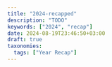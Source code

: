 ```yaml
---
title: "2024-recapped"
description: "TODO"
keywords: ["2024", "recap"]
date: 2024-08-19T23:46:50+03:00
draft: true
taxonomies:
  tags: ["Year Recap"]
---
```


<!-- TODO: Date -->
<!-- TODO: Description -->
<!-- TODO: Ouch pr, astro -->
<!-- Add some brief stuff to /about as well -->

[Beautiful Code]: https://www.amazon.com/Beautiful-Code-Leading-Programmers-Practice/dp/0596510047
[Staff Engineer]: https://staffeng.com/book
[Designing Data-Intensive Applications]: https://www.amazon.nl/-/en/dp/1449373321
[Crafting Lambda Functions in Rust]: https://rust-lambda.com
